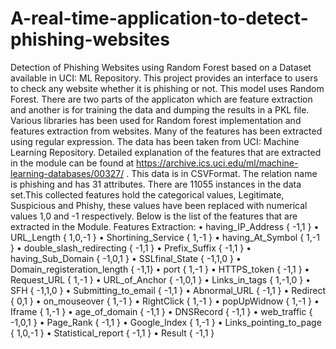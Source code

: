 # A-real-time-application-to-detect-phishing-websites
Detection of Phishing Websites using Random Forest based on a Dataset available in UCI: ML Repository. 
This project provides an interface to users to check any website whether it is phishing or not. This model uses Random Forest. There are two parts of the applicaton which are feature extraction and another is for training the data and dumping the results in a PKL file. Various libraries has been used for Random forest implementation and features extraction from websites.  Many of the features has been extracted using regular expression. The data has been taken from UCI: Machine Learning Repository. Detailed explanation of the features that are extracted in the module can be found at https://archive.ics.uci.edu/ml/machine-learning-databases/00327/  .
This data is in CSVFormat. The relation name is phishing and has 31 attributes. There are 11055 instances in the data set.This collected features hold the categorical values, Legitimate, Suspicious and Phishy, these values have been replaced with numerical values 1,0 and -1 respectively.
Below is the list of the features that are extracted in the Module.
Features Extraction:
•	having_IP_Address  { -1,1 }
•	URL_Length   { 1,0,-1 }
•	Shortining_Service { 1,-1 }
•	having_At_Symbol   { 1,-1 }
•	double_slash_redirecting { -1,1 }
•	Prefix_Suffix  { -1,1 }
•	having_Sub_Domain  { -1,0,1 }
•	SSLfinal_State  { -1,1,0 }
•	Domain_registeration_length { -1,1}
•	port { 1,-1 }
•	HTTPS_token { -1,1 }
•	Request_URL  { 1,-1 }
•	URL_of_Anchor { -1,0,1 }
•	Links_in_tags { 1,-1,0 }
•	SFH  { -1,1,0 }
•	Submitting_to_email { -1,1 }
•	Abnormal_URL { -1,1 }
•	Redirect  { 0,1 }
•	on_mouseover  { 1,-1 }
•	RightClick  { 1,-1 }
•	popUpWidnow  { 1,-1 }
•	Iframe { 1,-1 }
•	age_of_domain  { -1,1 }
•	DNSRecord   { -1,1 }
•	web_traffic  { -1,0,1 }
•	Page_Rank { -1,1 }
•	Google_Index { 1,-1 }
•	Links_pointing_to_page { 1,0,-1 }
•	Statistical_report { -1,1 }
•	Result  { -1,1 }
